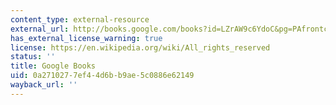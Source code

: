 ```yaml
---
content_type: external-resource
external_url: http://books.google.com/books?id=LZrAW9c6YdoC&pg=PAfrontcover
has_external_license_warning: true
license: https://en.wikipedia.org/wiki/All_rights_reserved
status: ''
title: Google Books
uid: 0a271027-7ef4-4d6b-b9ae-5c0886e62149
wayback_url: ''
---
```

